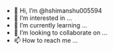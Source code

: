 - 👋 Hi, I’m @hshimanshu005594
- 👀 I’m interested in ...
- 🌱 I’m currently learning ...
- 💞️ I’m looking to collaborate on ...
- 📫 How to reach me ...

<!---
hshimanshu005594/hshimanshu005594 is a ✨ special ✨ repository because its `README.md` (this file) appears on your GitHub profile.
You can click the Preview link to take a look at your changes.
--->
